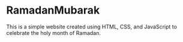 # RamadanMubarak
This is a simple website created using HTML, CSS, and JavaScript to celebrate the holy month of Ramadan.
